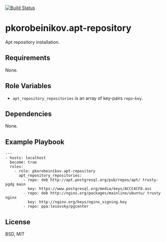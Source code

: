 [![Build Status](https://travis-ci.org/pkorobeinikov/ansible-role-apt-repository.svg?branch=master)](https://travis-ci.org/pkorobeinikov/ansible-role-apt-repository)

pkorobeinikov.apt-repository
============================

Apt repository installation.

Requirements
------------

None.

Role Variables
--------------

* `apt_repository_repositories` is an array of key-pairs `repo`-`key`.

Dependencies
------------

None.

Example Playbook
----------------

    ---
    - hosts: localhost
      become: true
      roles:
        - role: pkorobeinikov.apt-repository
          apt_repository_repositories:
            - repo: deb http://apt.postgresql.org/pub/repos/apt/ trusty-pgdg main
              key: https://www.postgresql.org/media/keys/ACCC4CF8.asc
            - repo: deb http://nginx.org/packages/mainline/ubuntu/ trusty nginx
              key: http://nginx.org/keys/nginx_signing.key
            - repo: ppa:lesovsky/pgcenter

License
-------

BSD, MIT
